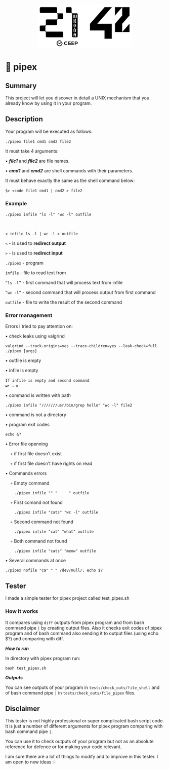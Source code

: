 <div align="center" max-width="auto" max-height="auto">
	<img src="imgs/21_42_logos.png" max-height="250" alight="center">
</div>

# 💈 pipex

## Summary

This project will let you discover in detail a UNIX mechanism that you already know by using it in your program.

## Description

Your program will be executed as follows:

<code>./pipex file1 cmd1 cmd2 file2</code>

It must take 4 arguments:

• ***file1*** and ***file2*** are file names.

• ***cmd1*** and ***cmd2*** are shell commands with their parameters.

It must behave exactly the same as the shell command below:

<code>$> <code file1 cmd1 | cmd2 > file2</code>

### Example

	./pipex infile "ls -l" "wc -l" outfile
<br>

	< infile ls -l | wc -l > outfile

`<` - is used to **redirect output**

`>` - is used to **redirect input**

`./pipex` - program

`infile` - file to read text from

`“ls -l”` - first command that will process text from infile

`“wc -l”` - second command that will process output from first command

`outfile` - file to write the result of the second command

### Error management

Errors I tried to pay attention on:

• check leaks using valgrind

	valgrind --track-origins=yes --trace-children=yes --leak-check=full ./pipex [args]

• outfile is empty

• infile is empty
    
<code>If infile is empty and second command ***`wc`*** → `0`</code>
    
• command is written with path
    
    ./pipex infile "///////usr/bin/grep hello" "wc -l" file2

• command is not a directory

• program exit codes
    
    echo &?
    
• Error file openning

&nbsp;&nbsp;&nbsp;&nbsp;◦ if first file doesn't exist

&nbsp;&nbsp;&nbsp;&nbsp;◦ if first file doesn't have rights on read

• Commands errors
    
&nbsp;&nbsp;&nbsp;&nbsp;◦ Empty command

		./pipex infile "" "     " outfile
    
&nbsp;&nbsp;&nbsp;&nbsp;◦ First comand not found

		./pipex infile "cats" "wc -l" outfile
    
&nbsp;&nbsp;&nbsp;&nbsp;◦ Second command not found

		./pipex infile "cat" "what" outfile
    
&nbsp;&nbsp;&nbsp;&nbsp;◦ Both command not found

		./pipex infile "cats" "meow" outfile
    
• Several commands at once

	./pipex nofile "ca" " " /dev/null/; echo $?

## Tester

I made a simple tester for pipex project called test_pipex.sh

### How it works

It compares using <code>diff</code> outputs from pipex program and from bash command pipe <code>|</code> by creating output files. 
Also it checks exit codes of pipex program and of bash command also sending it to output files (using echo $?) and comparing with diff.

***How to run***

In directory with pipex program run:

	bash test_pipex.sh

***Outputs***

You can see outputs of your program in <code>tests/check_outs/file_shell</code> and of bash command pipe <code>|</code> in <code>tests/check_outs/file_pipex</code> files.

## Disclaimer

This tester is not highly professional or super complicated bash script code. It is just a number of different arguments for pipex program comparing with bash command pipe <code>|</code>.

You can use it to check outputs of your program but not as an absolute reference for defence or for making your code relevant. 

I am sure there are a lot of things to modify and to improve in this tester. I am open to new ideas 💡

